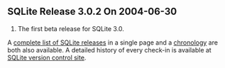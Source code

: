 ## SQLite Release 3\.0\.2 On 2004\-06\-30

1. The first beta release for SQLite 3\.0\.



A [complete list of SQLite releases](../changes.html)
 in a single page and a [chronology](../chronology.html) are both also available.
 A detailed history of every
 check\-in is available at
 [SQLite version control site](https://www.sqlite.org/src/timeline).


